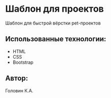 # Шаблон для проектов
Шаблон для быстрой вёрстки pet-проектов

## Использованные технологии:
* HTML
* CSS
* Bootstrap

## Автор:
Головин К.А.
